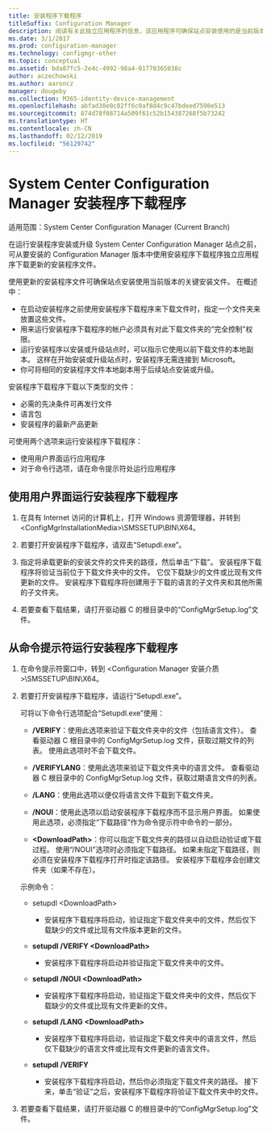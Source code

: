 ```yaml
---
title: 安装程序下载程序
titleSuffix: Configuration Manager
description: 阅读有关此独立应用程序的信息，该应用程序可确保站点安装使用的是当前版本的关键安装文件。
ms.date: 3/1/2017
ms.prod: configuration-manager
ms.technology: configmgr-other
ms.topic: conceptual
ms.assetid: bda87fc5-2e4c-4992-98a4-01770365038c
author: aczechowski
ms.author: aaroncz
manager: dougeby
ms.collection: M365-identity-device-management
ms.openlocfilehash: abfad38e0c02ff6c0af8d4c9c47bdeed7598e513
ms.sourcegitcommit: 874d78f08714a509f61c52b154387268f5b73242
ms.translationtype: HT
ms.contentlocale: zh-CN
ms.lasthandoff: 02/12/2019
ms.locfileid: "56129742"
---
```

# <a name="setup-downloader-for-system-center-configuration-manager"></a>System Center Configuration Manager 安装程序下载程序

适用范围：System Center Configuration Manager (Current Branch)

在运行安装程序安装或升级 System Center Configuration Manager 站点之前，可从要安装的 Configuration Manager 版本中使用安装程序下载程序独立应用程序下载更新的安装程序文件。  

使用更新的安装程序文件可确保站点安装使用当前版本的关键安装文件。 在概述中：   
-   在启动安装程序之前使用安装程序下载程序来下载文件时，指定一个文件夹来放置这些文件。  
-   用来运行安装程序下载程序的帐户必须具有对此下载文件夹的“完全控制”权限。  
-   运行安装程序以安装或升级站点时，可以指示它使用以前下载文件的本地副本。 这样在开始安装或升级站点时，安装程序无需连接到 Microsoft。  
-   你可将相同的安装程序文件本地副本用于后续站点安装或升级。  

安装程序下载程序下载以下类型的文件：  
-   必需的先决条件可再发行文件  
-   语言包  
-   安装程序的最新产品更新  

可使用两个选项来运行安装程序下载程序：
- 使用用户界面运行应用程序
- 对于命令行选项，请在命令提示符处运行应用程序


## <a name="run-setup-downloader-with-the-user-interface"></a>使用用户界面运行安装程序下载程序  

1.  在具有 Internet 访问的计算机上，打开 Windows 资源管理器，并转到 &lt;ConfigMgrInstallationMedia\>\SMSSETUP\BIN\X64。  

2.  若要打开安装程序下载程序，请双击“Setupdl.exe”。   

3. 指定将承载更新的安装文件的文件夹的路径，然后单击“下载”。 安装程序下载程序将验证当前位于下载文件夹中的文件。 它仅下载缺少的文件或比现有文件更新的文件。 安装程序下载程序将创建用于下载的语言的子文件夹和其他所需的子文件夹。  

4.  若要查看下载结果，请打开驱动器 C 的根目录中的“ConfigMgrSetup.log”文件。  

## <a name="run-setup-downloader-from-a-command-prompt"></a>从命令提示符运行安装程序下载程序  

1.  在命令提示符窗口中，转到 &lt;Configuration Manager 安装介质\>\SMSSETUP\BIN\X64。   

2.  若要打开安装程序下载程序，请运行“Setupdl.exe”。

    可将以下命令行选项配合“Setupdl.exe”使用：   

    -   **/VERIFY**：使用此选项来验证下载文件夹中的文件（包括语言文件）。 查看驱动器 C 根目录中的 ConfigMgrSetup.log 文件，获取过期文件的列表。 使用此选项时不会下载文件。  

    -   **/VERIFYLANG**：使用此选项来验证下载文件夹中的语言文件。 查看驱动器 C 根目录中的 ConfigMgrSetup.log 文件，获取过期语言文件的列表。

    -   **/LANG**：使用此选项以便仅将语言文件下载到下载文件夹。  

    -   **/NOUI**：使用此选项以启动安装程序下载程序而不显示用户界面。 如果使用此选项，必须指定“下载路径”作为命令提示符中命令的一部分。  

    -   **&lt;DownloadPath\>**：你可以指定下载文件夹的路径以自动启动验证或下载过程。 使用“/NOUI”选项时必须指定下载路径。 如果未指定下载路径，则必须在安装程序下载程序打开时指定该路径。 安装程序下载程序会创建文件夹（如果不存在）。  

    示例命令：

    -   setupdl &lt;DownloadPath\>  

        -   安装程序下载程序将启动，验证指定下载文件夹中的文件，然后仅下载缺少的文件或比现有文件版本更新的文件。     

    -   **setupdl /VERIFY &lt;DownloadPath\>**  

        -   安装程序下载程序将启动并验证指定下载文件夹中的文件。  

    -   **setupdl /NOUI &lt;DownloadPath\>**  

        -   安装程序下载程序将启动，验证指定下载文件夹中的文件，然后仅下载缺少的文件或比现有文件更新的文件。  

    -   **setupdl /LANG  &lt;DownloadPath\>**  

        -   安装程序下载程序将启动，验证指定下载文件夹中的语言文件，然后仅下载缺少的语言文件或比现有文件更新的语言文件。  

    -   **setupdl /VERIFY**  

        -   安装程序下载程序将启动，然后你必须指定下载文件夹的路径。 接下来，单击“验证”之后，安装程序下载程序将验证下载文件夹中的文件。  

3.  若要查看下载结果，请打开驱动器 C 的根目录中的“ConfigMgrSetup.log”文件。
